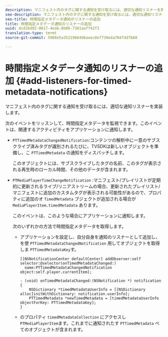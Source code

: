 ```yaml
---
description: マニフェスト内のタグに関する通知を受け取るには、適切な通知リスナーを実装します。
seo-description: マニフェスト内のタグに関する通知を受け取るには、適切な通知リスナーを実装します。
seo-title: 時間指定メタデータ通知のリスナーの追加
title: 時間指定メタデータ通知のリスナーの追加
uuid: dcd1bd92-0617-4eab-8b06-7301aaff42f3
translation-type: tm+mt
source-git-commit: 5908e5a3521966496aeec0ef730e4a704fddfb68

---
```



# 時間指定メタデータ通知のリスナーの追加 {#add-listeners-for-timed-metadata-notifications}

マニフェスト内のタグに関する通知を受け取るには、適切な通知リスナーを実装します。

次のイベントをリッスンして、時間指定メタデータを監視できます。このイベントは、関連するアクティビティをアプリケーションに通知します。

* `PTTimedMetadataChangedNotification`:コンテンツの解析中に一意のサブスクライブ済みタグが識別されるたびに、TVSDKは新しいオブジェクトを準備し、こ `PTTimedMetadata` の通知をディスパッチします。

   このオブジェクトには、サブスクライブしたタグの名前、このタグが表示される再生時のローカル時間、その他のデータが含まれます。

* `PTMediaPlayerTimeChangeNotification` :マニフェスト/プレイリストが定期的に更新されるライブ/リニアストリームの場合、更新されたプレイリスト/マニフェストに追加のカスタムタグが表示される可能性があるので、プロパティに追加のオ `TimedMetadata` ブジェクトが追加される場合が `MediaPlayerItem.timedMetadata` あります。

   このイベントは、このような場合にアプリケーションに通知します。

   次のいずれかの方法で時間指定メタデータを取得します。

   * アプリケーションを設定し、自分自身を通知のリスナーとして追加し、を使 `PTTimedMetadataChangedNotification` 用してオブジェクトを取得しま `PTTimedMetadataKey`す。

      ```
      [[NSNotificationCenter defaultCenter] addObserver:self selector:@selector(onTimedMetadataChanged:)  
        name:PTTimedMetadataChangedNotification object:self.player.currentItem]; 
      
      - (void) onTimedMetadataChanged:(NSNotification *) notification { 
          NSDictionary *timedMetadataUserInfo = [[NSDictionary alloc]initWithDictionary: notification.userInfo]; 
          PTTimedMetadata *newTimedMetadata = [timedMetadataUserInfo objectForKey: PTTimedMetadataKey]; 
      }
      ```

   * のプロパティ `timedMetadataCollection` にアクセスし `PTMediaPlayerItem`ます。これまでに通知されたす `PTTimedMetadata` べてのオブジェクトが含まれます。

